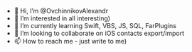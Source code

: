 - 👋 Hi, I’m @OvchinnikovAlexandr
- 👀 I’m interested in all  interesting)
- 🌱 I’m currently learning Swift, VBS, JS, SQL, FarPlugins
- 💞️ I’m looking to collaborate on iOS contacts export/import
- 📫 How to reach me - just write to me)

<!---
OvchinnikovAlexandr/OvchinnikovAlexandr is a ✨ special ✨ repository because its `README.md` (this file) appears on your GitHub profile.
You can click the Preview link to take a look at your changes.
--->
